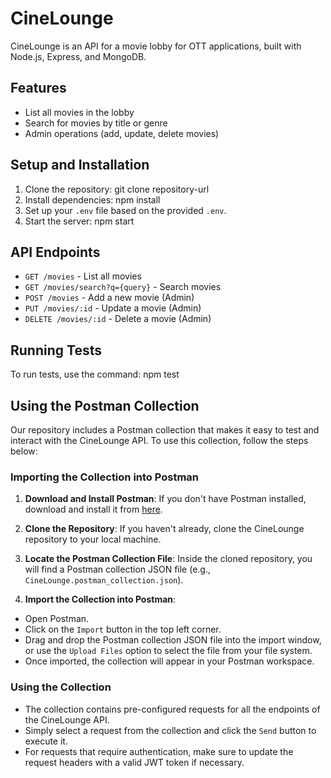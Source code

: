 # CineLounge

CineLounge is an API for a movie lobby for OTT applications, built with Node.js, Express, and MongoDB.

## Features

- List all movies in the lobby
- Search for movies by title or genre
- Admin operations (add, update, delete movies)

## Setup and Installation

1. Clone the repository: git clone repository-url
2. Install dependencies: npm install
3. Set up your `.env` file based on the provided `.env`.
4. Start the server: npm start

## API Endpoints

- `GET /movies` - List all movies
- `GET /movies/search?q={query}` - Search movies
- `POST /movies` - Add a new movie (Admin)
- `PUT /movies/:id` - Update a movie (Admin)
- `DELETE /movies/:id` - Delete a movie (Admin)

## Running Tests

To run tests, use the command: npm test

## Using the Postman Collection

Our repository includes a Postman collection that makes it easy to test and interact with the CineLounge API. To use this collection, follow the steps below:

### Importing the Collection into Postman

1. **Download and Install Postman**: If you don't have Postman installed, download and install it from [here](https://www.postman.com/downloads/).

2. **Clone the Repository**: If you haven't already, clone the CineLounge repository to your local machine.

3. **Locate the Postman Collection File**: Inside the cloned repository, you will find a Postman collection JSON file (e.g., `CineLounge.postman_collection.json`).

4. **Import the Collection into Postman**:
- Open Postman.
- Click on the `Import` button in the top left corner.
- Drag and drop the Postman collection JSON file into the import window, or use the `Upload Files` option to select the file from your file system.
- Once imported, the collection will appear in your Postman workspace.

### Using the Collection

- The collection contains pre-configured requests for all the endpoints of the CineLounge API.
- Simply select a request from the collection and click the `Send` button to execute it.
- For requests that require authentication, make sure to update the request headers with a valid JWT token if necessary.
